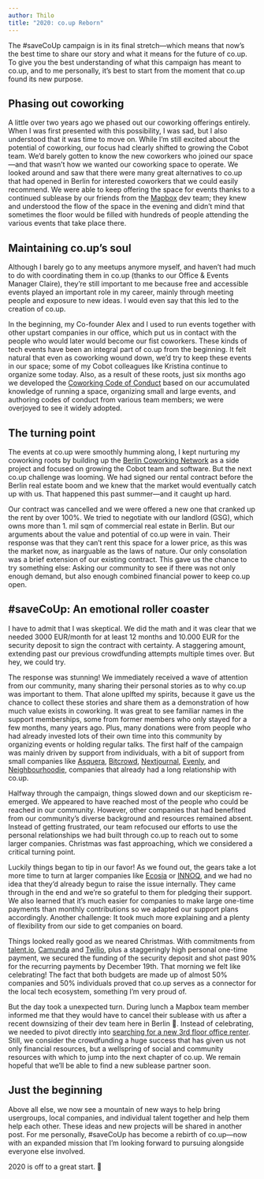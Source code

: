 ```yaml
---
author: Thilo
title: "2020: co.up Reborn"
---
```


The #saveCoUp campaign is in its final stretch—which means that now’s the best time to share our story and what it means for the future of co.up. To give you the best understanding of what this campaign has meant to co.up, and to me personally, it’s best to start from the moment that co.up found its new purpose.

## Phasing out coworking

A little over two years ago we phased out our coworking offerings entirely. When I was first presented with this possibility, I was sad, but I also understood that it was time to move on. While I’m still excited about the potential of coworking, our focus had clearly shifted to growing the Cobot team. We’d barely gotten to know the new coworkers who joined our space—and that wasn’t how we wanted our coworking space to operate. We looked around and saw that there were many great alternatives to co.up that had opened in Berlin for interested coworkers that we could easily recommend. We were able to keep offering the space for events thanks to a continued sublease by our friends from the [Mapbox](https://www.mapbox.com/) dev team; they knew and understood the flow of the space in the evening and didn’t mind that sometimes the floor would be filled with hundreds of people attending the various events that take place there.

## Maintaining co.up’s soul

Although I barely go to any meetups anymore myself, and haven’t had much to do with coordinating them in co.up (thanks to our Office & Events Manager Claire), they’re still important to me because free and accessible events played an important role in my career, mainly through meeting people and exposure to new ideas. I would even say that this led to the creation of co.up.

In the beginning, my Co-founder Alex and I used to run events together with other upstart companies in our office, which put us in contact with the people who would later would become our fist coworkers. These kinds of tech events have been an integral part of co.up from the beginning. It felt natural that even as coworking wound down, we’d try to keep these events in our space; some of my Cobot colleagues like Kristina continue to organize some today. Also, as a result of these roots, just six months ago we developed the [Coworking Code of Conduct](http://coworkingcodeofconduct.org/) based on our accumulated knowledge of running a space, organizing small and large events, and authoring codes of conduct from various team members; we were overjoyed to see it widely adopted.

## The turning point

The events at co.up were smoothly humming along, I kept nurturing my coworking roots by building up the [Berlin Coworking Network](https://www.facebook.com/berlincoworking/) as a side project and focused on growing the Cobot team and software. But the next co.up challenge was looming. We had signed our rental contract before the Berlin real estate boom and we knew that the market would eventually catch up with us. That happened this past summer—and it caught up hard.

Our contract was cancelled and we were offered a new one that cranked up the rent by over 100%. We tried to negotiate with our landlord (GSG), which owns more than 1. mil sqm of  commercial real estate in Berlin. But our arguments about the value and potential of co.up were in vain. Their response was that they can’t rent this space for a lower price, as this was the market now, as inarguable as the laws of nature. Our only consolation was a brief extension of our existing contract. This gave us the chance to try something else: Asking our community to see if there was not only enough demand, but also enough combined financial power to keep co.up open.

## #saveCoUp: An emotional roller coaster

I have to admit that I was skeptical. We did the math and it was clear that we needed 3000 EUR/month for at least 12 months and 10.000 EUR for the security deposit to sign the contract with certainty. A staggering amount, extending past our previous crowdfunding attempts multiple times over. But hey, we could try.

The response was stunning! We immediately received a wave of attention from our community, many sharing their personal stories as to why co.up was important to them. That alone uplfted my spirits, because it gave us the chance to collect these stories and share them as a demonstration of how much value exists in coworking. It was great to see familiar names in the support memberships, some from former members who only stayed for a few months, many years ago. Plus, many donations were from people who had already invested lots of their own time into this community by organizing events or holding regular talks. The first half of the campaign was mainly driven by support from individuals, with a bit of support from small companies like [Asquera](https://asquera.de/), [Bitcrowd](https://bitcrowd.net/), [Nextjournal](https://nextjournal.com/), [Evenly](https://evenly.io/), and [Neighbourhoodie](https://neighbourhood.ie/), companies that already had a long relationship with co.up.

Halfway through the campaign, things slowed down and our skepticism re-emerged. We appeared to have reached most of the people who could be reached in our community. However, other companies that had benefited from our community’s diverse background and resources remained absent. Instead of getting frustrated, our team refocused our efforts to use the personal relationships we had built through co.up to reach out to some larger companies. Christmas was fast approaching, which we considered a critical turning point.

Luckily things began to tip in our favor! As we found out, the gears take a lot more time to turn at larger companies like [Ecosia](https://www.ecosia.org/?c=en) or [INNOQ](https://www.innoq.com/en/), and we had no idea that they’d already begun to raise the issue internally. They came through in the end and we’re so grateful to them for pledging their support. We also learned that it’s much easier for companies to make large one-time payments than monthly contributions so we adapted our support plans accordingly. Another challenge: It took much more explaining and a plenty of flexibility from our side to get companies on board.

Things looked really good as we neared Christmas. With commitments from [talent.io](https://www.talent.io/?utm_source=affiliate&utm_medium=referral_link&utm_campaign=[aff]-de-co_up), [Camunda](https://camunda.com/) and [Twilio](https://www.twilio.com/), plus a staggeringly high personal one-time payment, we secured the funding of the security deposit and shot past 90% for the recurring payments by December 19th. That morning we felt like celebrating! The fact that both budgets are made up of almost 50% companies and 50% individuals proved that co.up serves as a connector for the local tech ecosystem, something I’m very proud of.

But the day took a unexpected turn. During lunch a Mapbox team member informed me that they would have to cancel their sublease with us after a recent downsizing of their dev team here in Berlin 🙁. Instead of celebrating, we needed to pivot directly into [searching for a new 3rd floor office renter](../rent-office.html). Still, we consider the crowdfunding a huge success that has given us not only financial resources, but a wellspring of social and community resources with which to jump into the next chapter of co.up. We remain hopeful that we’ll be able to find a new sublease partner soon.

## Just the beginning

Above all else, we now see a mountain of new ways to help bring usergroups, local companies, and individual talent together and help them help each other. These ideas and new projects will be shared in another post. For me personally, #saveCoUp has become a rebirth of co.up—now with an expanded mission that I’m looking forward to pursuing alongside everyone else involved.

2020 is off to a great start. 🙂
